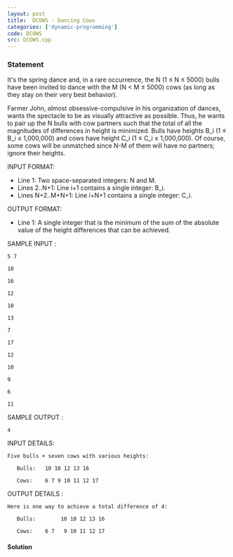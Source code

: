 ```yaml
---
layout: post
title:  DCOWS - Dancing Cows
categories: ['dynamic-programming']
code: DCOWS
src: DCOWS.cpp
---
```


### **Statement**

It's the spring dance and, in a rare occurrence, the N (1 ≤ N ≤ 5000) bulls
have been invited to dance with the M (N < M ≤ 5000) cows (as long as they
stay on their very best behavior).

Farmer John, almost obsessive-compulsive in his organization of dances, wants
the spectacle to be as visually attractive as possible. Thus, he wants to pair
up the N bulls with cow partners such that the total of all the magnitudes of
differences in height is minimized. Bulls have heights B_i (1 ≤ B_i ≤
1,000,000) and cows have height C_i (1 ≤ C_i ≤ 1,000,000). Of course, some
cows will be unmatched since N-M of them will have no partners; ignore their
heights.

INPUT FORMAT:  
  
* Line 1: Two space-separated integers: N and M.  
* Lines 2..N+1: Line i+1 contains a single integer: B_i.  
* Lines N+2..M+N+1: Line i+N+1 contains a single integer: C_i.  

OUTPUT FORMAT:  
  
* Line 1: A single integer that is the minimum of the sum of the absolute value of the height differences that can be achieved. 

SAMPLE INPUT :

    
    
    5 7
    10
    16
    12
    10
    13
    7
    17
    12
    10
    9
    6
    11
    

SAMPLE OUTPUT :

    
    
    4
    

INPUT DETAILS:

    
    
    Five bulls + seven cows with various heights:
       Bulls:   10 10 12 13 16
       Cows:    6 7 9 10 11 12 17
    

OUTPUT DETAILS :

    
    
    Here is one way to achieve a total difference of 4:
       Bulls:        10 10 12 13 16
       Cows:    6 7   9 10 11 12 17
    



#### **Solution**



